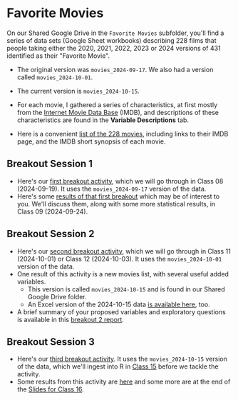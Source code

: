 # Favorite Movies

On our Shared Google Drive in the `Favorite Movies` subfolder, you'll find a series of data sets (Google Sheet workbooks) describing 228 films that people taking either the 2020, 2021, 2022, 2023 or 2024 versions of 431 identified as their "Favorite Movie". 

- The original version was `movies_2024-09-17`. We also had a version called `movies_2024-10-01`.
- The current version is `movies_2024-10-15`.

- For each movie, I gathered a series of characteristics, at first mostly from the [Internet Movie Data Base](https://www.imdb.com/) (IMDB), and descriptions of these characteristics are found in the **Variable Descriptions** tab.
- Here is a convenient [list of the 228 movies](movie_list.md), including links to their IMDB page, and the IMDB short synopsis of each movie.

## Breakout Session 1

- Here's our [first breakout activity](breakout1.md), which we will go through in Class 08 (2024-09-19). It uses the `movies_2024-09-17` version of the data.
- Here's some [results of that first breakout](breakout1_results.md) which may be of interest to you. We'll discuss them, along with some more statistical results, in Class 09 (2024-09-24).

## Breakout Session 2

- Here's our [second breakout activity](breakout2.md), which we will go through in Class 11 (2024-10-01) or Class 12 (2024-10-03). It uses the `movies_2024-10-01` version of the data.
- One result of this activity is a new movies list, with several useful added variables.
    - This version is called `movies_2024-10-15` and is found in our Shared Google Drive folder.
    - An Excel version of the 2024-10-15 data [is available here](https://github.com/THOMASELOVE/431-classes-2024/blob/main/movies/movies_2024-10-15.xlsx), too.
- A brief summary of your proposed variables and exploratory questions is available in this [breakout 2 report](breakout2_results.md).

## Breakout Session 3

- Here's our [third breakout activity](breakout3.md). It uses the `movies_2024-10-15` version of the data, which we'll ingest into R in [Class 15](https://github.com/THOMASELOVE/431-classes-2024/tree/main/class15) before we tackle the activity.
- Some results from this activity are [here](breakout3_results.md) and some more are at the end of the [Slides for Class 16](https://github.com/THOMASELOVE/431-classes-2024/tree/main/class16).
